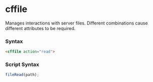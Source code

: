 # cffile

Manages interactions with server files.
 Different combinations cause different attributes to be
 required.

### Syntax

```html
<cffile action="read">
```

### Script Syntax

```javascript
fileRead(path);
```
